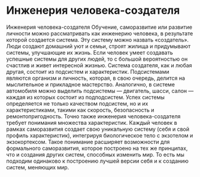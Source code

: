 # Инженерия человека-создателя

Инженерия человека-создателя
Обучение, саморазвитие или развитие личности можно рассматривать как инженерию человека, в результате которой создается система. Эту систему можно назвать «создатель». Люди создают домашний уют и семьи, строят жилища и придумывают системы, улучшающие их жизнь. Если человек умеет создавать успешные системы для других людей, то с большой вероятностью он счастлив и живет интересной жизнью.
Система создателя, как и любая другая, состоит из подсистем и характеристик. Подсистемами являются организм и личность, которая, в свою очередь, делится на мыслительное и прикладное мастерство. Аналогично, в системе автомобиля можно выделить подсистемы — двигатель, шасси, салон — каждая из которых состоит из подподсистем. Успех системы определяется не только качеством подсистем, но и их характеристиками, такими как скорость, безопасность и ремонтопригодность.
Точно также инженерия человека-создателя требует понимания множества характеристик. Каждый человек в рамках саморазвития создает свою уникальную систему (себя и свой профиль характеристик), интегрируя биологическое тело с экзотелом и экзокортексом. Такое понимание расширяет возможности для формального саморазвития, которое построено на тех же принципах, что и создания других систем, способных изменить мир. То есть мы подходим одинаково к построению лучшей версии себя и к созданию систем, меняющих мир.
